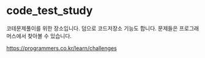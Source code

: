 # code_test_study
코테문제풀이를 위한 장소입니다.
덤으로 코드저장소 기능도 합니다.
문제들은 프로그래머스에서 찾아볼 수 있습니다.

https://programmers.co.kr/learn/challenges

